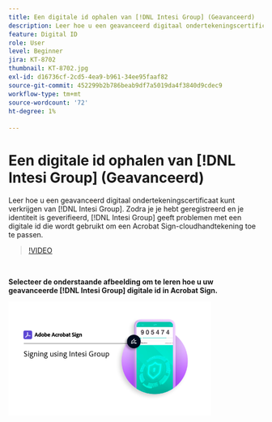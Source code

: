 ```yaml
---
title: Een digitale id ophalen van [!DNL Intesi Group] (Geavanceerd)
description: Leer hoe u een geavanceerd digitaal ondertekeningscertificaat kunt verkrijgen van [!DNL Intesi Group]
feature: Digital ID
role: User
level: Beginner
jira: KT-8702
thumbnail: KT-8702.jpg
exl-id: d16736cf-2cd5-4ea9-b961-34ee95faaf82
source-git-commit: 452299b2b786beab9df7a5019da4f3840d9cdec9
workflow-type: tm+mt
source-wordcount: '72'
ht-degree: 1%

---
```


# Een digitale id ophalen van [!DNL Intesi Group] (Geavanceerd)

Leer hoe u een geavanceerd digitaal ondertekeningscertificaat kunt verkrijgen van [!DNL Intesi Group]. Zodra je je hebt geregistreerd en je identiteit is geverifieerd, [!DNL Intesi Group] geeft problemen met een digitale id die wordt gebruikt om een Acrobat Sign-cloudhandtekening toe te passen.

>[!VIDEO](https://video.tv.adobe.com/v/337065?quality=12&learn=on&hidetitle=true)

<br>

**Selecteer de onderstaande afbeelding om te leren hoe u uw geavanceerde [!DNL Intesi Group] digitale id in Acrobat Sign.**

[![afbeelding](assets/IntesiSign_400.png)](intesi-sign.md)
